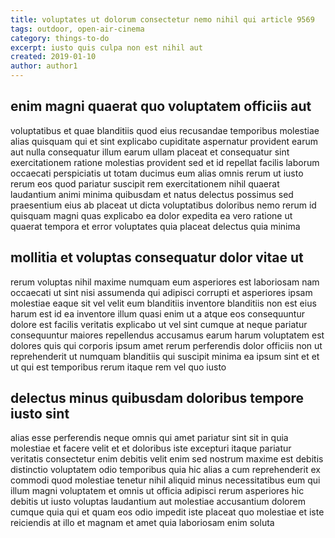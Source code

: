 ```yaml
---
title: voluptates ut dolorum consectetur nemo nihil qui article 9569
tags: outdoor, open-air-cinema
category: things-to-do
excerpt: iusto quis culpa non est nihil aut
created: 2019-01-10
author: author1
---
```


## enim magni quaerat quo voluptatem officiis aut

voluptatibus et quae blanditiis quod eius recusandae temporibus molestiae alias quisquam qui et sint explicabo cupiditate aspernatur provident earum aut nulla consequatur illum earum ullam placeat et consequatur sint exercitationem ratione molestias provident sed et id repellat facilis laborum occaecati perspiciatis ut totam ducimus eum alias omnis rerum ut iusto rerum eos quod pariatur suscipit rem exercitationem nihil quaerat laudantium animi minima quibusdam et natus delectus possimus sed praesentium eius ab placeat ut dicta voluptatibus doloribus nemo rerum id quisquam magni quas explicabo ea dolor expedita ea vero ratione ut quaerat tempora et error voluptates quia placeat delectus quia minima

## mollitia et voluptas consequatur dolor vitae ut

rerum voluptas nihil maxime numquam eum asperiores est laboriosam nam occaecati ut sint nisi assumenda qui adipisci corrupti et asperiores ipsam molestiae eaque sit vel velit eum blanditiis inventore blanditiis non est eius harum est id ea inventore illum quasi enim ut a atque eos consequuntur dolore est facilis veritatis explicabo ut vel sint cumque at neque pariatur consequuntur maiores repellendus accusamus earum harum voluptatem est dolores quis qui corporis ipsum amet rerum perferendis dolor officiis non ut reprehenderit ut numquam blanditiis qui suscipit minima ea ipsum sint et et ut qui est temporibus rerum itaque rem vel quo iusto

## delectus minus quibusdam doloribus tempore iusto sint

alias esse perferendis neque omnis qui amet pariatur sint sit in quia molestiae et facere velit et et doloribus iste excepturi itaque pariatur veritatis consectetur enim debitis velit enim sed nostrum maxime est debitis distinctio voluptatem odio temporibus quia hic alias a cum reprehenderit ex commodi quod molestiae tenetur nihil aliquid minus necessitatibus eum qui illum magni voluptatem et omnis ut officia adipisci rerum asperiores hic debitis ut iusto voluptas laudantium aut molestiae accusantium dolorem cumque quia qui et quam eos odio impedit iste placeat quo molestiae et iste reiciendis at illo et magnam et amet quia laboriosam enim soluta
